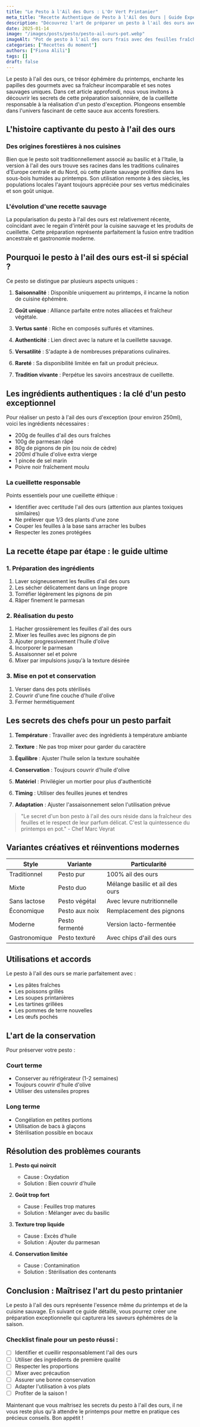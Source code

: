 ```yaml
---
title: "Le Pesto à l'Ail des Ours : L'Or Vert Printanier"
meta_title: "Recette Authentique de Pesto à l'Ail des Ours | Guide Expert et Astuces"
description: "Découvrez l'art de préparer un pesto à l'ail des ours avec notre guide complet. Explorez l'histoire, les secrets de cueillette et les techniques pour créer cette sauce printanière emblématique."
date: 2025-01-14
image: "/images/posts/pesto/pesto-ail-ours-pot.webp"
imageAlt: "Pot de pesto à l'ail des ours frais avec des feuilles fraîches"
categories: ["Recettes du moment"]
authors: ["Fiona Alili"]
tags: []
draft: false
---
```


Le pesto à l'ail des ours, ce trésor éphémère du printemps, enchante les papilles des gourmets avec sa fraîcheur incomparable et ses notes sauvages uniques. Dans cet article approfondi, nous vous invitons à découvrir les secrets de cette préparation saisonnière, de la cueillette responsable à la réalisation d'un pesto d'exception. Plongeons ensemble dans l'univers fascinant de cette sauce aux accents forestiers.

## L'histoire captivante du pesto à l'ail des ours

### Des origines forestières à nos cuisines

Bien que le pesto soit traditionnellement associé au basilic et à l'Italie, la version à l'ail des ours trouve ses racines dans les traditions culinaires d'Europe centrale et du Nord, où cette plante sauvage prolifère dans les sous-bois humides au printemps. Son utilisation remonte à des siècles, les populations locales l'ayant toujours appréciée pour ses vertus médicinales et son goût unique.

### L'évolution d'une recette sauvage

La popularisation du pesto à l'ail des ours est relativement récente, coïncidant avec le regain d'intérêt pour la cuisine sauvage et les produits de cueillette. Cette préparation représente parfaitement la fusion entre tradition ancestrale et gastronomie moderne.

## Pourquoi le pesto à l'ail des ours est-il si spécial ?

Ce pesto se distingue par plusieurs aspects uniques :

1. **Saisonnalité** : Disponible uniquement au printemps, il incarne la notion de cuisine éphémère.

2. **Goût unique** : Alliance parfaite entre notes alliacées et fraîcheur végétale.

3. **Vertus santé** : Riche en composés sulfurés et vitamines.

4. **Authenticité** : Lien direct avec la nature et la cueillette sauvage.

5. **Versatilité** : S'adapte à de nombreuses préparations culinaires.

6. **Rareté** : Sa disponibilité limitée en fait un produit précieux.

7. **Tradition vivante** : Perpétue les savoirs ancestraux de cueillette.

## Les ingrédients authentiques : la clé d'un pesto exceptionnel

Pour réaliser un pesto à l'ail des ours d'exception (pour environ 250ml), voici les ingrédients nécessaires :

- 200g de feuilles d'ail des ours fraîches
- 100g de parmesan râpé
- 80g de pignons de pin (ou noix de cèdre)
- 200ml d'huile d'olive extra vierge
- 1 pincée de sel marin
- Poivre noir fraîchement moulu

### La cueillette responsable

Points essentiels pour une cueillette éthique :
- Identifier avec certitude l'ail des ours (attention aux plantes toxiques similaires)
- Ne prélever que 1/3 des plants d'une zone
- Couper les feuilles à la base sans arracher les bulbes
- Respecter les zones protégées

## La recette étape par étape : le guide ultime

### 1. Préparation des ingrédients

1. Laver soigneusement les feuilles d'ail des ours
2. Les sécher délicatement dans un linge propre
3. Torréfier légèrement les pignons de pin
4. Râper finement le parmesan

### 2. Réalisation du pesto

1. Hacher grossièrement les feuilles d'ail des ours
2. Mixer les feuilles avec les pignons de pin
3. Ajouter progressivement l'huile d'olive
4. Incorporer le parmesan
5. Assaisonner sel et poivre
6. Mixer par impulsions jusqu'à la texture désirée

### 3. Mise en pot et conservation

1. Verser dans des pots stérilisés
2. Couvrir d'une fine couche d'huile d'olive
3. Fermer hermétiquement

## Les secrets des chefs pour un pesto parfait

1. **Température** : Travailler avec des ingrédients à température ambiante

2. **Texture** : Ne pas trop mixer pour garder du caractère

3. **Équilibre** : Ajuster l'huile selon la texture souhaitée

4. **Conservation** : Toujours couvrir d'huile d'olive

5. **Matériel** : Privilégier un mortier pour plus d'authenticité

6. **Timing** : Utiliser des feuilles jeunes et tendres

7. **Adaptation** : Ajuster l'assaisonnement selon l'utilisation prévue

> "Le secret d'un bon pesto à l'ail des ours réside dans la fraîcheur des feuilles et le respect de leur parfum délicat. C'est la quintessence du printemps en pot." - Chef Marc Veyrat

## Variantes créatives et réinventions modernes

| Style | Variante | Particularité |
|-------|----------|---------------|
| Traditionnel | Pesto pur | 100% ail des ours |
| Mixte | Pesto duo | Mélange basilic et ail des ours |
| Sans lactose | Pesto végétal | Avec levure nutritionnelle |
| Économique | Pesto aux noix | Remplacement des pignons |
| Moderne | Pesto fermenté | Version lacto-fermentée |
| Gastronomique | Pesto texturé | Avec chips d'ail des ours |

## Utilisations et accords

Le pesto à l'ail des ours se marie parfaitement avec :

- Les pâtes fraîches
- Les poissons grillés
- Les soupes printanières
- Les tartines grillées
- Les pommes de terre nouvelles
- Les œufs pochés

## L'art de la conservation

Pour préserver votre pesto :

### Court terme
- Conserver au réfrigérateur (1-2 semaines)
- Toujours couvrir d'huile d'olive
- Utiliser des ustensiles propres

### Long terme
- Congélation en petites portions
- Utilisation de bacs à glaçons
- Stérilisation possible en bocaux

## Résolution des problèmes courants

1. **Pesto qui noircit**
   - Cause : Oxydation
   - Solution : Bien couvrir d'huile

2. **Goût trop fort**
   - Cause : Feuilles trop matures
   - Solution : Mélanger avec du basilic

3. **Texture trop liquide**
   - Cause : Excès d'huile
   - Solution : Ajouter du parmesan

4. **Conservation limitée**
   - Cause : Contamination
   - Solution : Stérilisation des contenants

## Conclusion : Maîtrisez l'art du pesto printanier

Le pesto à l'ail des ours représente l'essence même du printemps et de la cuisine sauvage. En suivant ce guide détaillé, vous pourrez créer une préparation exceptionnelle qui capturera les saveurs éphémères de la saison.

### Checklist finale pour un pesto réussi :

- [ ] Identifier et cueillir responsablement l'ail des ours
- [ ] Utiliser des ingrédients de première qualité
- [ ] Respecter les proportions
- [ ] Mixer avec précaution
- [ ] Assurer une bonne conservation
- [ ] Adapter l'utilisation à vos plats
- [ ] Profiter de la saison !

Maintenant que vous maîtrisez les secrets du pesto à l'ail des ours, il ne vous reste plus qu'à attendre le printemps pour mettre en pratique ces précieux conseils. Bon appétit !